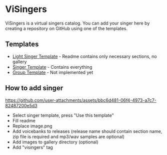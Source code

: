 # ViSingers
ViSingers is a virtual singers catalog. You can add your singer here by creating a repository on GitHub using one of the templates.

## Templates
- [Light Singer Template](https://github.com/ViSingers/light-singer-template) - Readme contains only necessary sections, no gallery
- [Singer Template](https://github.com/ViSingers/singer-template) - Contains everything
- [Group Template](https://github.com/ViSingers/group-template) - Not implemented yet

## How to add singer
https://github.com/user-attachments/assets/bbc6d481-06f4-4973-a7c7-82487200e5d3
- Select singer template, press "Use this template"
- Fill readme
- Replace image.png
- Add voicebanks to releases (release name should contain section name, zip file is required and mp3/wav samples are optional)
- Add images to gallery directory (optional)
- Add "visingers" tag
